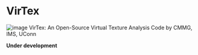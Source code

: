 # VirTex
![image](https://user-images.githubusercontent.com/22287930/121065015-49ac9100-c796-11eb-8fa8-a6d9d831af27.png)
VirTex: An Open-Source Virtual Texture Analysis Code by CMMG, IMS, UConn

**Under development**
